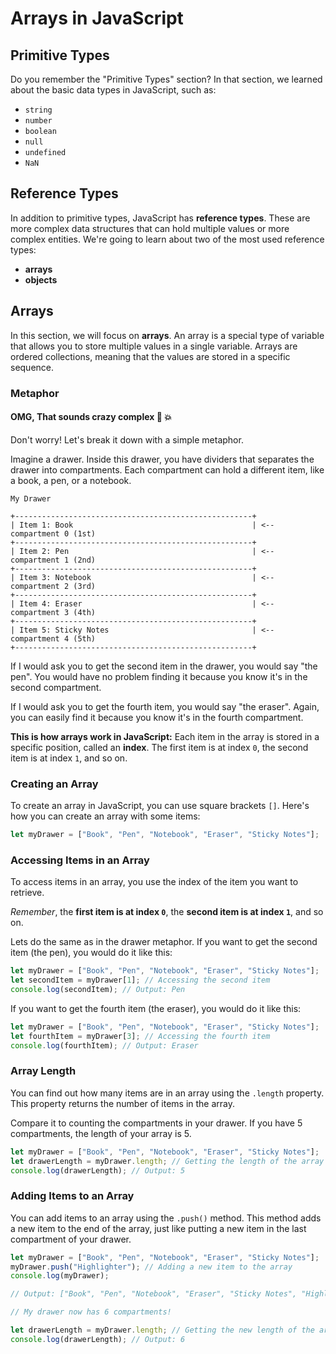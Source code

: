 # Arrays in JavaScript

## Primitive Types

Do you remember the "Primitive Types" section? In that section, we learned about the basic data types in JavaScript, such as:

-   `string`
-   `number`
-   `boolean`
-   `null`
-   `undefined`
-   `NaN`

## Reference Types

In addition to primitive types, JavaScript has **reference types**. These are more complex data structures that can hold multiple values or more complex entities. We're going to learn about two of the most used reference types:

-   **arrays**
-   **objects**

## Arrays

In this section, we will focus on **arrays**. An array is a special type of variable that allows you to store multiple values in a single variable. Arrays are ordered collections, meaning that the values are stored in a specific sequence.

### Metaphor

#### OMG, That sounds crazy complex 🤯 💥

Don't worry! Let's break it down with a simple metaphor.

Imagine a drawer. Inside this drawer, you have dividers that separates the drawer into compartments. Each compartment can hold a different item, like a book, a pen, or a notebook.

```
My Drawer

+-----------------------------------------------------+
| Item 1: Book                                        | <-- compartment 0 (1st)
+-----------------------------------------------------+
| Item 2: Pen                                         | <-- compartment 1 (2nd)
+-----------------------------------------------------+
| Item 3: Notebook                                    | <-- compartment 2 (3rd)
+-----------------------------------------------------+
| Item 4: Eraser                                      | <-- compartment 3 (4th)
+-----------------------------------------------------+
| Item 5: Sticky Notes                                | <-- compartment 4 (5th)
+-----------------------------------------------------+
```

If I would ask you to get the second item in the drawer, you would say "the pen". You would have no problem finding it because you know it's in the second compartment.

If I would ask you to get the fourth item, you would say "the eraser". Again, you can easily find it because you know it's in the fourth compartment.

**This is how arrays work in JavaScript:** Each item in the array is stored in a specific position, called an **index**. The first item is at index `0`, the second item is at index `1`, and so on.

### Creating an Array

To create an array in JavaScript, you can use square brackets `[]`. Here's how you can create an array with some items:

```javascript
let myDrawer = ["Book", "Pen", "Notebook", "Eraser", "Sticky Notes"];
```

### Accessing Items in an Array

To access items in an array, you use the index of the item you want to retrieve.

_Remember_, the **first item is at index `0`**, the **second item is at index `1`**, and so on.

Lets do the same as in the drawer metaphor. If you want to get the second item (the pen), you would do it like this:

```javascript
let myDrawer = ["Book", "Pen", "Notebook", "Eraser", "Sticky Notes"];
let secondItem = myDrawer[1]; // Accessing the second item
console.log(secondItem); // Output: Pen
```

If you want to get the fourth item (the eraser), you would do it like this:

```javascript
let myDrawer = ["Book", "Pen", "Notebook", "Eraser", "Sticky Notes"];
let fourthItem = myDrawer[3]; // Accessing the fourth item
console.log(fourthItem); // Output: Eraser
```

### Array Length

You can find out how many items are in an array using the `.length` property. This property returns the number of items in the array.

Compare it to counting the compartments in your drawer. If you have 5 compartments, the length of your array is 5.

```javascript
let myDrawer = ["Book", "Pen", "Notebook", "Eraser", "Sticky Notes"];
let drawerLength = myDrawer.length; // Getting the length of the array
console.log(drawerLength); // Output: 5
```

### Adding Items to an Array

You can add items to an array using the `.push()` method. This method adds a new item to the end of the array, just like putting a new item in the last compartment of your drawer.

```javascript
let myDrawer = ["Book", "Pen", "Notebook", "Eraser", "Sticky Notes"];
myDrawer.push("Highlighter"); // Adding a new item to the array
console.log(myDrawer);

// Output: ["Book", "Pen", "Notebook", "Eraser", "Sticky Notes", "Highlighter"]

// My drawer now has 6 compartments!

let drawerLength = myDrawer.length; // Getting the new length of the array
console.log(drawerLength); // Output: 6
```
